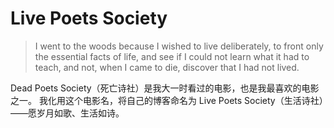 # Live Poets Society

> I went to the woods because I wished to live deliberately,
> to front only the essential facts of life,
> and see if I could not learn what it had to teach,
> and not, when I came to die, discover that I had not lived.

Dead Poets Society（死亡诗社）是我大一时看过的电影，也是我最喜欢的电影之一。
我化用这个电影名，将自己的博客命名为 Live Poets Society（生活诗社）——愿岁月如歌、生活如诗。
